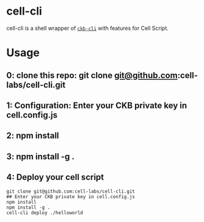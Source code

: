 # cell-cli
cell-cli is a shell wrapper of [`ckb-cli`](https://github.com/nervosnetwork/ckb-cli) with features for Cell Script.




# Usage
## 0: clone this repo:  git clone git@github.com:cell-labs/cell-cli.git
## 1: Configuration: Enter your CKB private key in cell.config.js
## 2: npm install
## 3: npm install -g .
## 4: Deploy your cell script

```shell
git clone git@github.com:cell-labs/cell-cli.git
## Enter your CKB private key in cell.config.js
npm install
npm install -g .
cell-cli deploy ./helloworld
```

